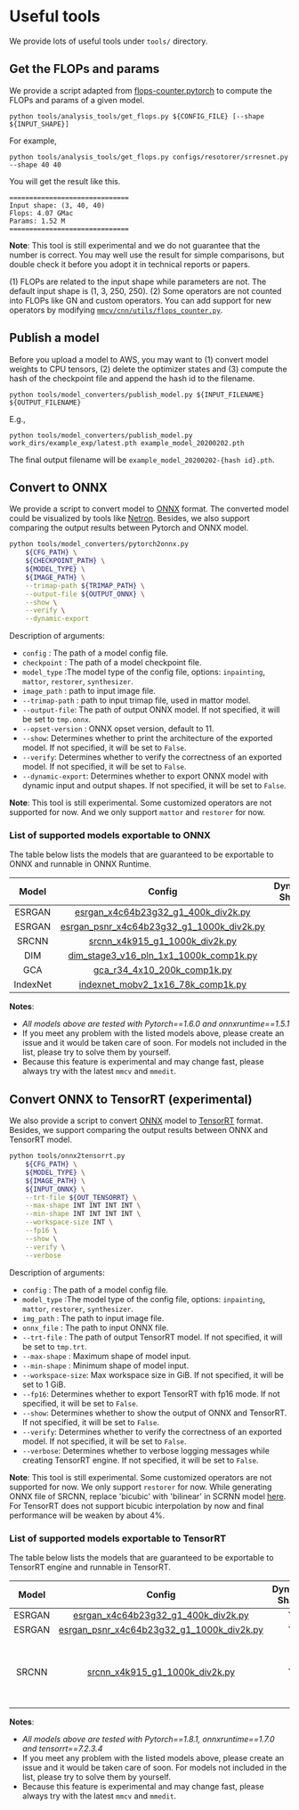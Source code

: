 # Useful tools

We provide lots of useful tools under `tools/` directory.

## Get the FLOPs and params 

We provide a script adapted from [flops-counter.pytorch](https://github.com/sovrasov/flops-counter.pytorch) to compute the FLOPs and params of a given model.

```shell
python tools/analysis_tools/get_flops.py ${CONFIG_FILE} [--shape ${INPUT_SHAPE}]
```

For example,

```shell
python tools/analysis_tools/get_flops.py configs/resotorer/srresnet.py --shape 40 40
```

You will get the result like this.

```
==============================
Input shape: (3, 40, 40)
Flops: 4.07 GMac
Params: 1.52 M
==============================
```

**Note**: This tool is still experimental and we do not guarantee that the number is correct. You may well use the result for simple comparisons, but double check it before you adopt it in technical reports or papers.

(1) FLOPs are related to the input shape while parameters are not. The default input shape is (1, 3, 250, 250).
(2) Some operators are not counted into FLOPs like GN and custom operators.
You can add support for new operators by modifying [`mmcv/cnn/utils/flops_counter.py`](https://github.com/open-mmlab/mmcv/blob/master/mmcv/cnn/utils/flops_counter.py).

## Publish a model

Before you upload a model to AWS, you may want to
(1) convert model weights to CPU tensors, (2) delete the optimizer states and
(3) compute the hash of the checkpoint file and append the hash id to the filename.

```shell
python tools/model_converters/publish_model.py ${INPUT_FILENAME} ${OUTPUT_FILENAME}
```

E.g.,

```shell
python tools/model_converters/publish_model.py work_dirs/example_exp/latest.pth example_model_20200202.pth
```

The final output filename will be `example_model_20200202-{hash id}.pth`.

## Convert to ONNX

We provide a script to convert model to [ONNX](https://github.com/onnx/onnx) format. The converted model could be visualized by tools like [Netron](https://github.com/lutzroeder/netron). Besides, we also support comparing the output results between Pytorch and ONNX model.

```bash
python tools/model_converters/pytorch2onnx.py
    ${CFG_PATH} \
    ${CHECKPOINT_PATH} \
    ${MODEL_TYPE} \
    ${IMAGE_PATH} \
    --trimap-path ${TRIMAP_PATH} \
    --output-file ${OUTPUT_ONNX} \
    --show \
    --verify \
    --dynamic-export
```

Description of arguments:

- `config` : The path of a model config file.
- `checkpoint` : The path of a model checkpoint file.
- `model_type` :The model type of the config file, options: `inpainting`, `mattor`, `restorer`, `synthesizer`.
- `image_path` : path to input image file.
- `--trimap-path` : path to input trimap file, used in mattor model.
- `--output-file`: The path of output ONNX model. If not specified, it will be set to `tmp.onnx`.
- `--opset-version` : ONNX opset version, default to 11.
- `--show`: Determines whether to print the architecture of the exported model. If not specified, it will be set to `False`.
- `--verify`: Determines whether to verify the correctness of an exported model. If not specified, it will be set to `False`.
- `--dynamic-export`: Determines whether to export ONNX model with dynamic input and output shapes. If not specified, it will be set to `False`.

**Note**: This tool is still experimental. Some customized operators are not supported for now. And we only support `mattor` and `restorer` for now.

### List of supported models exportable to ONNX

The table below lists the models that are guaranteed to be exportable to ONNX and runnable in ONNX Runtime.

|  Model  |                                                                              Config                                                                              | Dynamic Shape | Batch Inference | Note |
| :------: | :--------------------------------------------------------------------------------------------------------------------------------------------------------------: | :-----------: | :-------------: | :--: |
|  ESRGAN  |       [esrgan_x4c64b23g32_g1_400k_div2k.py](https://github.com/open-mmlab/mmediting/blob/master/configs/restorers/esrgan/esrgan_x4c64b23g32_g1_400k_div2k.py)       |       Y       |        Y        |      |
|  ESRGAN  | [esrgan_psnr_x4c64b23g32_g1_1000k_div2k.py](https://github.com/open-mmlab/mmediting/blob/master/configs/restorers/esrgan/esrgan_psnr_x4c64b23g32_g1_1000k_div2k.py) |       Y       |        Y        |      |
|  SRCNN  |            [srcnn_x4k915_g1_1000k_div2k.py](https://github.com/open-mmlab/mmediting/blob/master/configs/restorers/srcnn/srcnn_x4k915_g1_1000k_div2k.py)            |       Y       |        Y        |      |
|   DIM   |          [dim_stage3_v16_pln_1x1_1000k_comp1k.py](https://github.com/open-mmlab/mmediting/blob/master/configs/dim/dim_stage3_v16_pln_1x1_1000k_comp1k.py)          |       Y       |        Y        |      |
|   GCA   |                     [gca_r34_4x10_200k_comp1k.py](https://github.com/open-mmlab/mmediting/blob/master/configs/gca/gca_r34_4x10_200k_comp1k.py)                     |       N       |        Y        |      |
| IndexNet |             [indexnet_mobv2_1x16_78k_comp1k.py](https://github.com/open-mmlab/mmediting/blob/master/configs/indexnet/indexnet_mobv2_1x16_78k_comp1k.py)             |       Y       |        Y        |      |

**Notes**:

- *All models above are tested with Pytorch==1.6.0 and onnxruntime==1.5.1*
- If you meet any problem with the listed models above, please create an issue and it would be taken care of soon. For models not included in the list, please try to solve them by yourself.
- Because this feature is experimental and may change fast, please always try with the latest `mmcv` and `mmedit`.

## Convert ONNX to TensorRT (experimental)

We also provide a script to convert [ONNX](https://github.com/onnx/onnx) model to [TensorRT](https://github.com/NVIDIA/TensorRT) format. Besides, we support comparing the output results between ONNX and TensorRT model.

```bash
python tools/onnx2tensorrt.py
    ${CFG_PATH} \
    ${MODEL_TYPE} \
    ${IMAGE_PATH} \
    ${INPUT_ONNX} \
    --trt-file ${OUT_TENSORRT} \
    --max-shape INT INT INT INT \
    --min-shape INT INT INT INT \
    --workspace-size INT \
    --fp16 \
    --show \
    --verify \
    --verbose
```

Description of arguments:

- `config` : The path of a model config file.
- `model_type` :The model type of the config file, options: `inpainting`, `mattor`, `restorer`, `synthesizer`.
- `img_path` : The path to input image file.
- `onnx_file` : The path to input ONNX file.
- `--trt-file` : The path of output TensorRT model. If not specified, it will be set to `tmp.trt`.
- `--max-shape` : Maximum shape of model input.
- `--min-shape` : Minimum shape of model input.
- `--workspace-size`: Max workspace size in GiB. If not specified, it will be set to 1 GiB.
- `--fp16`: Determines whether to export TensorRT with fp16 mode. If not specified, it will be set to `False`.
- `--show`: Determines whether to show the output of ONNX and TensorRT. If not specified, it will be set to `False`.
- `--verify`: Determines whether to verify the correctness of an exported model. If not specified, it will be set to `False`.
- `--verbose`: Determines whether to verbose logging messages while creating TensorRT engine. If not specified, it will be set to `False`.

**Note**: This tool is still experimental. Some customized operators are not supported for now. We only support `restorer` for now. While generating ONNX file of SRCNN, replace 'bicubic' with 'bilinear' in SCRNN model [here](https://github.com/open-mmlab/mmediting/blob/764e6065e315b7d0033762038fcbf0bb1c570d4d/mmedit/models/backbones/sr_backbones/srcnn.py#L40). For TensorRT does not support bicubic interpolation by now and final performance will be weaken by about 4%.

### List of supported models exportable to TensorRT

The table below lists the models that are guaranteed to be exportable to TensorRT engine and runnable in TensorRT.

| Model |                                                                              Config                                                                              | Dynamic Shape | Batch Inference |                         Note                         |
| :----: | :--------------------------------------------------------------------------------------------------------------------------------------------------------------: | :-----------: | :-------------: | :---------------------------------------------------: |
| ESRGAN |       [esrgan_x4c64b23g32_g1_400k_div2k.py](https://github.com/open-mmlab/mmediting/blob/master/configs/restorers/esrgan/esrgan_x4c64b23g32_g1_400k_div2k.py)       |       Y       |        Y        |                                                      |
| ESRGAN | [esrgan_psnr_x4c64b23g32_g1_1000k_div2k.py](https://github.com/open-mmlab/mmediting/blob/master/configs/restorers/esrgan/esrgan_psnr_x4c64b23g32_g1_1000k_div2k.py) |       Y       |        Y        |                                                      |
| SRCNN |            [srcnn_x4k915_g1_1000k_div2k.py](https://github.com/open-mmlab/mmediting/blob/master/configs/restorers/srcnn/srcnn_x4k915_g1_1000k_div2k.py)            |       Y       |        Y        | 'bicubic' upsampling must be replaced with 'bilinear' |

**Notes**:

- *All models above are tested with Pytorch==1.8.1,  onnxruntime==1.7.0 and tensorrt==7.2.3.4*
- If you meet any problem with the listed models above, please create an issue and it would be taken care of soon. For models not included in the list, please try to solve them by yourself.
- Because this feature is experimental and may change fast, please always try with the latest `mmcv` and `mmedit`.

